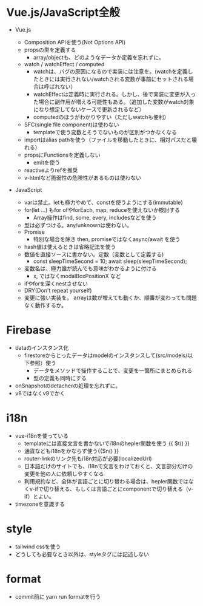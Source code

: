 # Vue.js/JavaScript全般
 - Vue.js
   - Composition APIを使う(Not Options API)
   - propsの型を定義する
     - array/objectも、どのようなデータか定義を忘れずに。
   - watch / watchEffect / computed
     - watchは、バグの原因になるので実装には注意を。(watchを定義したときには実行されない/watchされる変数が事前にセットされる場合は呼ばれない）
     - watchEffectは定義時に実行される。しかし、後で実装に変更が入った場合に副作用が増える可能性もある。（追加した変数がwatch対象になり想定してないケースで更新されるなど）
     - computedのほうがわかりやすい（ただしwatchも便利）
   - SFC(single file component)は使わない
     - templateで使う変数とそうでないものが区別がつかなくなる
   - importはalias pathを使う（ファイルを移動したときに、相対パスだと壊れる）
   - propsにFunctionsを定義しない
     - emitを使う
   - reactiveよりrefを推奨
   - v-htmlなど脆弱性の危険性があるものは使わない

 - JavaScript
   - varは禁止。letも極力やめて、constを使うようにする(immutable)
   - for(let ...) もfor ofやforEach, map, reduceを使えないか検討する
     - Array操作はfind, some, every, includesなどを使う
   - 型は必ずつける。any/unknownは使わない。
   - Promise
     - 特別な場合を除き then, promiseではなくasync/await を使う
   - hash値は使えるときは省略記法を使う
   - 数値を直接ソースに書かない。定数（変数として定義する)
     - const sleepTimeSecond = 10; await sleep(sleepTimeSecond);
   - 変数名は、極力誰が読んでも意味がわかるように付ける
      - x, ではなくmodalBoxPositionX など
   - ifやforを深くnestさせない
   -  DRY(Don't repeat yourself)
   - 変更に強い実装を。 arrayは数が増えても動くか、順番が変わっても問題なく動作するか。

# Firebase
 - dataのインスタンス化
   - firestoreからとったデータはmodelのインスタンスして(src/models/以下参照）使う
     - データをメソッドで操作することで、変更を一箇所にまとめられる
     - 型の定義も同時にする
 - onSnapshotのdetacherの処理を忘れずに。
 - v8ではなくv9でかく

# i18n
 - vue-i18nを使っている
   - templateには直接文言を書かないでi18nのhepler関数を使う {{ $t() }}
   - 通貨などもi18nをかならず使う{{$n() }}
   - router-linkのリンク先もi18n対応が必要(localizedUrl)
   - 日本語だけのサイトでも、i18nで文言をわけておくと、文言部分だけの変更を他の人に依頼しやすくなる
   - 利用規約など、全体が言語ごとに切り替わる場合は、hepler関数ではなくv-ifで切り替える、もしくは言語ごとにcomponentで切り替える（v-if）とよい。
 - timezoneを意識する
 
 # style
   - tailwind cssを使う
   - どうしても必要なとき以外は、styleタグには記述しない
     
# format
  - commit前に yarn run formatを行う
    
